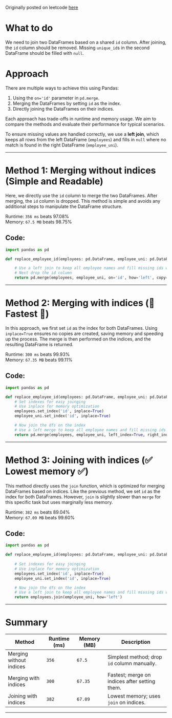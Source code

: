 Originally posted on leetcode [here](https://leetcode.com/problems/replace-employee-id-with-the-unique-identifier/solutions/6100813/3-solutions-using-joins)

# What to do
We need to join two DataFrames based on a shared `id` column. After joining, the `id` column should be removed. Missing `unique_id`s in the second DataFrame should be filled with `null`.

# Approach
There are multiple ways to achieve this using Pandas:
1. Using the `on='id'` parameter in `pd.merge`.
2. Merging the DataFrames by setting `id` as the index.
3. Directly joining the DataFrames on their indices.

Each approach has trade-offs in runtime and memory usage. We aim to compare the methods and evaluate their performance for typical scenarios.

To ensure missing values are handled correctly, we use a **left join**, which keeps all rows from the left DataFrame (`employees`) and fills in `null` where no match is found in the right DataFrame (`employee_uni`).

---

# Method 1: Merging without indices (Simple and Readable)

Here, we directly use the `id` column to merge the two DataFrames. After merging, the `id` column is dropped. This method is simple and avoids any additional steps to manipulate the DataFrame structure.

Runtime: `356 ms` beats 97.08%  
Memory: `67.5 MB` beats 98.75%

## Code:

```python
import pandas as pd

def replace_employee_id(employees: pd.DataFrame, employee_uni: pd.DataFrame) -> pd.DataFrame:

    # Use a left join to keep all employee names and fill missing ids with null
    # Next drop the id column
    return pd.merge(employees, employee_uni, on='id', how='left', copy=False).drop(columns=['id'])
```

---

# Method 2: Merging with indices (🏁 Fastest 🏁)

In this approach, we first set `id` as the index for both DataFrames. Using `inplace=True` ensures no copies are created, saving memory and speeding up the process. The merge is then performed on the indices, and the resulting DataFrame is returned.

Runtime: `300 ms` beats 99.93%  
Memory: `67.35 MB` beats 99.11%

## Code:

```python
import pandas as pd

def replace_employee_id(employees: pd.DataFrame, employee_uni: pd.DataFrame) -> pd.DataFrame:
    # Set indexes for easy joinging
    # Use inplace for memory optimization
    employees.set_index('id', inplace=True)
    employee_uni.set_index('id', inplace=True)

    # Now join the dfs on the index
    # Use a left merge to keep all employee names and fill missing ids with null
    return pd.merge(employees, employee_uni, left_index=True, right_index=True, how='left', copy=False, sort=False)
```

---

# Method 3: Joining with indices (✅ Lowest memory ✅)

This method directly uses the `join` function, which is optimized for merging DataFrames based on indices. Like the previous method, we set `id` as the index for both DataFrames. However, `join` is slightly slower than `merge` for this specific task but uses marginally less memory.

Runtime: `382 ms` beats 89.04%  
Memory: `67.09 MB` beats 99.60%

## Code:

```python
import pandas as pd

def replace_employee_id(employees: pd.DataFrame, employee_uni: pd.DataFrame) -> pd.DataFrame:
    
    # Set indexes for easy joinging
    # Use inplace for memory optimization
    employees.set_index('id', inplace=True)
    employee_uni.set_index('id', inplace=True)

    # Now join the dfs on the index
    # Use a left join to keep all employee names and fill missing ids with null
    return employees.join(employee_uni, how='left')
```

---

# Summary

| Method                  | Runtime (ms) | Memory (MB) | Description                         |
|-------------------------|--------------|-------------|-------------------------------------|
| Merging without indices | `356`        | `67.5`      | Simplest method; drop `id` column manually. |
| Merging with indices    | `300`        | `67.35`     | Fastest; merge on indices after setting them. |
| Joining with indices    | `382`        | `67.09`     | Lowest memory; uses `join` on indices.       |

---


